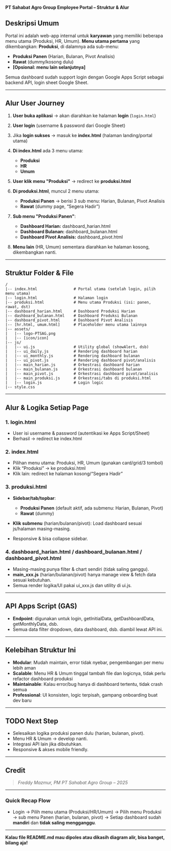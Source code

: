  **PT Sahabat Agro Group Employee Portal – Struktur & Alur**

## **Deskripsi Umum**

Portal ini adalah web-app internal untuk **karyawan** yang memiliki beberapa menu utama (Produksi, HR, Umum).
**Menu utama pertama** yang dikembangkan: **Produksi**, di dalamnya ada sub-menu:

* **Produksi Panen** (Harian, Bulanan, Pivot Analisis)
* **Rawat** (dummy/kosong dulu)
* **\[Opsional: menu lain selanjutnya]**

Semua dashboard sudah support login dengan Google Apps Script sebagai backend API, login sheet Google Sheet.

---

## **Alur User Journey**

1. **User buka aplikasi** → akan diarahkan ke halaman **login** (`login.html`)
2. **User login** (username & password dari Google Sheet)
3. Jika **login sukses** → masuk ke **index.html** (halaman landing/portal utama)
4. **Di index.html** ada 3 menu utama:

   * **Produksi**
   * **HR**
   * **Umum**
5. **User klik menu "Produksi"** → redirect ke **produksi.html**
6. **Di produksi.html**, muncul 2 menu utama:

   * **Produksi Panen** → berisi 3 sub menu: Harian, Bulanan, Pivot Analisis
   * **Rawat** (dummy page, “Segera Hadir”)
7. **Sub menu "Produksi Panen"**:

   * **Dashboard Harian:** dashboard\_harian.html
   * **Dashboard Bulanan:** dashboard\_bulanan.html
   * **Dashboard Pivot Analisis:** dashboard\_pivot.html
8. **Menu lain** (HR, Umum) sementara diarahkan ke halaman kosong, dikembangkan nanti.

---

## **Struktur Folder & File**

```plaintext
/
|-- index.html                # Portal utama (setelah login, pilih menu utama)
|-- login.html                # Halaman login
|-- produksi.html             # Menu utama Produksi (isi: panen, rawat, dst)
|-- dashboard_harian.html     # Dashboard Produksi Harian
|-- dashboard_bulanan.html    # Dashboard Produksi Bulanan
|-- dashboard_pivot.html      # Dashboard Pivot Analisis
|-- [hr.html, umum.html]      # Placeholder menu utama lainnya
|-- assets/
|   |-- logo-PTSAG.png
|   |-- [icon/icon]
|-- js/
|   |-- ui.js                 # Utility global (showAlert, dsb)
|   |-- ui_daily.js           # Rendering dashboard harian
|   |-- ui_monthly.js         # Rendering dashboard bulanan
|   |-- ui_pivot.js           # Rendering dashboard pivot/analisis
|   |-- main_harian.js        # Orkestrasi dashboard harian
|   |-- main_bulanan.js       # Orkestrasi dashboard bulanan
|   |-- main_pivot.js         # Orkestrasi dashboard pivot/analisis
|   |-- main_produksi.js      # Orkestrasi/tabs di produksi.html
|   |-- login.js              # Login logic
|-- style.css
```

---

## **Alur & Logika Setiap Page**

### 1. **login.html**

* User isi username & password (autentikasi ke Apps Script/Sheet)
* Berhasil → redirect ke index.html

### 2. **index.html**

* Pilihan menu utama: Produksi, HR, Umum (gunakan card/grid/3 tombol)
* Klik “Produksi” → ke produksi.html
* Klik lain: redirect ke halaman kosong/“Segera Hadir”

### 3. **produksi.html**

* **Sidebar/tab/topbar**:

  * **Produksi Panen** (default aktif, ada submenu: Harian, Bulanan, Pivot)
  * **Rawat** (dummy)
* **Klik submenu** (harian/bulanan/pivot): Load dashboard sesuai js/halaman masing-masing.
* Responsive & bisa collapse sidebar.

### 4. **dashboard\_harian.html / dashboard\_bulanan.html / dashboard\_pivot.html**

* Masing-masing punya filter & chart sendiri (tidak saling ganggu).
* **main\_xxx.js** (harian/bulanan/pivot) hanya manage view & fetch data sesuai kebutuhan.
* Semua render logika/UI pakai ui\_xxx.js dan utility di ui.js.

---

## **API Apps Script (GAS)**

* **Endpoint**: digunakan untuk login, getInitialData, getDashboardData, getMonthlyData, dsb.
* Semua data filter dropdown, data dashboard, dsb. diambil lewat API ini.

---

## **Kelebihan Struktur Ini**

* **Modular**: Mudah maintain, error tidak nyebar, pengembangan per menu lebih aman
* **Scalable**: Menu HR & Umum tinggal tambah file dan logicnya, tidak perlu refactor dashboard produksi
* **Maintainable**: Kalau error/bug hanya di dashboard tertentu, tidak crash semua
* **Professional**: UI konsisten, logic terpisah, gampang onboarding buat dev baru

---

## **TODO Next Step**

* Selesaikan logika produksi panen dulu (harian, bulanan, pivot).
* Menu HR & Umum → develop nanti.
* Integrasi API lain jika dibutuhkan.
* Responsive & akses mobile friendly.

---

## **Credit**

> *Freddy Mazmur, PM PT Sahabat Agro Group – 2025*

---

### **Quick Recap Flow**

* Login → Pilih menu utama (Produksi/HR/Umum) → Pilih menu Produksi → sub menu Panen (harian, bulanan, pivot)
  → Setiap dashboard sudah **mandiri** dan **tidak saling mengganggu**.

---

**Kalau file README.md mau dipoles atau dikasih diagram alir, bisa banget, bilang aja!**

